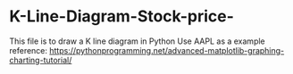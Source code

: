 # K-Line-Diagram-Stock-price-
This file is to draw a K line diagram in Python
Use AAPL as a example
reference: https://pythonprogramming.net/advanced-matplotlib-graphing-charting-tutorial/
